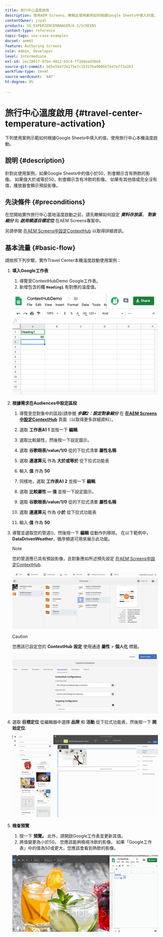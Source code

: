 ```yaml
---
title: 旅行中心溫度啟用
description: 使用AEM Screens，瞭解此使用案例如何根據Google Sheets中填入的值，示範如何使用旅行中心當地溫度啟用。
contentOwner: jsyal
products: SG_EXPERIENCEMANAGER/6.5/SCREENS
content-type: reference
topic-tags: use-case-examples
docset: aem65
feature: Authoring Screens
role: Admin, Developer
level: Intermediate
exl-id: 2ec2891f-0fbe-4812-b3c4-ff160ead36b8
source-git-commit: b65e59473e175e7c1b31fba900bb7e47eff3a263
workflow-type: tm+mt
source-wordcount: '447'
ht-degree: 0%

---
```


# 旅行中心溫度啟用 {#travel-center-temperature-activation}

下列使用案例示範如何根據Google Sheets中填入的值，使用旅行中心本機溫度啟動。

## 說明 {#description}

針對此使用案例，如果Google Sheets中的值小於50，則會顯示含有熱飲的影像。 如果值大於或等於50，則會顯示含有冷飲的影像。 如果有其他值或完全沒有值，播放器會顯示預設影像。

## 先決條件 {#preconditions}

在您開始實作旅行中心當地溫度啟動之前，請先瞭解如何設定 ***資料存放區***， ***對象細分*** 和 ***啟用頻道目標定位*** 在AEM Screens專案中。

另請參閱 [在AEM Screens中設定ContextHub](configuring-context-hub.md) 以取得詳細資訊。

## 基本流量 {#basic-flow}

請依照下列步驟，實作Travel Center本機溫度啟動使用案例：

1. **填入Google工作表**

   1. 導覽至ContextHubDemo Google工作表。
   1. 新增包含的欄 **`Heading1`** 有對應的溫度值。

   ![screen_shot_2019-05-08at112911am](assets/screen_shot_2019-05-08at112911am.png)

1. **根據需求在Audiences中設定區段**

   1. 導覽至您對象中的區段(請參閱 ***步驟2：設定對象細分*** 在 **[在AEM Screens中設定ContextHub](configuring-context-hub.md)** 頁面（以取得更多詳細資料）。

   1. 選取 **工作表A1 1** 並按一下 **編輯**.

   1. 選取比較屬性，然後按一下設定圖示。
   1. 選取 **谷歌眼表/value/1/0** 從的下拉式清單 **屬性名稱**

   1. 選取 **運運算元** 作為 **大於或等於** 從下拉式功能表

   1. 輸入 **值** 作為 **50**

   1. 同樣地，選取 **工作表A1 2** 並按一下 **編輯**.

   1. 選取 **比較屬性 — 值** 並按一下設定圖示。
   1. 選取 **谷歌眼表/value/1/0** 從的下拉式清單 **屬性名稱**

   1. 選取 **運運算元** 作為 **小於** 從下拉式功能表

   1. 輸入 **值** 作為 **50**

1. 導覽並選取您的管道()，然後按一下 **編輯** 從動作列移除。 在以下範例中， **DataDrivenWeather**，循序頻道可用來展示此功能。

   >[!NOTE]
   >
   >您的管道應已具有預設影像，且對象應如所述預先設定 [在AEM Screens中設定ContextHub](configuring-context-hub.md).

   ![screen_shot_2019-05-08at113022am](assets/screen_shot_2019-05-08at113022am.png)

   >[!CAUTION]
   >
   >您應該已設定您的 **ContextHub** **設定** 使用通道 **屬性** > **個人化** 標籤。

   ![screen_shot_2019-05-08at114106am](assets/screen_shot_2019-05-08at114106am.png)

1. 選取 **目標定位** 從編輯器中選擇 **品牌** 和 **活動** 從下拉式功能表，然後按一下 **開始定位**.

   ![new_activity3](assets/new_activity3.gif)

1. **檢查預覽**

   1. 按一下 **預覽。** 此外，請開啟Google工作表並更新其值。
   1. 將值變更為小於50。 您應該能夠檢視冷飲的影像。 如果「Google工作表」中的值為50或更大，您應該會看到熱飲的影像。

   ![result3](assets/result3.gif)
